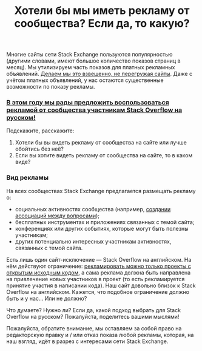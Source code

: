 ﻿---
title: "Хотели бы мы иметь рекламу от сообщества? Если да, то какую?"
se.owner.user_id: 6
se.owner.display_name: "Nicolas Chabanovsky"
se.owner.link: "https://ru.meta.stackoverflow.com/users/6/nicolas-chabanovsky"
se.link: "https://ru.meta.stackoverflow.com/questions/10301/%d0%a5%d0%be%d1%82%d0%b5%d0%bb%d0%b8-%d0%b1%d1%8b-%d0%bc%d1%8b-%d0%b8%d0%bc%d0%b5%d1%82%d1%8c-%d1%80%d0%b5%d0%ba%d0%bb%d0%b0%d0%bc%d1%83-%d0%be%d1%82-%d1%81%d0%be%d0%be%d0%b1%d1%89%d0%b5%d1%81%d1%82%d0%b2%d0%b0-%d0%95%d1%81%d0%bb%d0%b8-%d0%b4%d0%b0-%d1%82%d0%be-%d0%ba%d0%b0%d0%ba%d1%83%d1%8e"
se.question_id: 10301
se.post_type: question
se.score: 4
---
<p>Многие сайты сети Stack Exchange пользуются популярностью (другими словами, имеют большое количество показов страниц в месяц). Мы утилизируем часть показов для платных рекламных объявлений. <a href="https://stackoverflow.blog/2009/03/25/responsible-advertising-feed-a-programmer/">Делаем мы это взвешенно, не перегружая сайты</a>. Даже с учётом платных объявлений, у нас остаются существенные возможности по показу рекламы. </p>

<h3><a href="https://stackoverflow.blog/2011/05/31/community-promotion-ads/">В этом году мы рады предложить воспользоваться рекламой от сообщества участникам Stack Overflow на русском!</a></h3>

<p>Подскажите, расскажите:</p>

<ol>
<li>Хотели бы вы видеть рекламу от сообщества на сайте или лучше обойтись без неё?</li>
<li>Если вы хотите видеть рекламу от сообщества на сайте, то в каком виде?</li>
</ol>

<h3>Вид рекламы</h3>

<p>На всех сообществах Stack Exchange предлагается размещать рекламу о:</p>

<ul>
<li>социальных активностях сообщества (например, <a href="https://ru.meta.stackoverflow.com/q/4857/6">создании ассоциаций между вопросами</a>);</li>
<li>бесплатных инструментах и приложениях связанных с темой сайта;</li>
<li>конференциях или других событиях, которые могут быть полезны участникам;</li>
<li>других потенциально интересных участникам активностях, связанных с темой сайта.</li>
</ul>

<p>Есть лишь один сайт-исключение — Stack Overflow на английском. На нём действуют ограничение: <a href="https://stackoverflow.blog/2009/12/19/free-vote-based-advertising-for-open-source-projects/">рекламировать можно только проекты с открытым исходным кодом</a>, а сама реклама должна быть направлена на привлечение новых участников в проект (то есть рекламируется принятие участия в написании кода). Наш сайт довольно близок к Stack Overflow на английском. Кажется, что подобное ограничение должно быть и у нас… Или не должно?</p>

<p>Что думаете? Нужно ли? Если да, какой подход выбрать для Stack Overflow на русском? Пожалуйста, поделитесь вашими мыслями!</p>

<p>Пожалуйста, обратите внимание, мы оставляем за собой право на редакторскую правку и / или отказ показа любой рекламы, которая, на наш взгляд, идёт в разрез с интересами сети Stack Exchange. </p>
